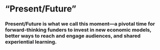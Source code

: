 
# &ldquo;Present/Future&rdquo;

### **Present/Future is what we call this moment**—a pivotal time for forward-thinking funders to invest in new economic models, better ways to reach and engage audiences, and shared experiential learning.